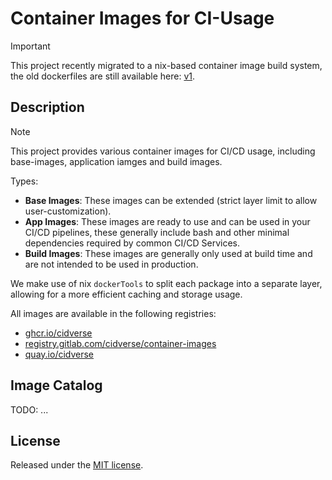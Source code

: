 # Container Images for CI-Usage

> [!IMPORTANT]
> This project recently migrated to a nix-based container image build system, the old dockerfiles are still available here: [v1](https://github.com/cidverse/container-images/tree/v1).

## Description

> [!NOTE]
> This project provides various container images for CI/CD usage, including base-images, application iamges and build images.

Types:

- **Base Images**: These images can be extended (strict layer limit to allow user-customization).
- **App Images**: These images are ready to use and can be used in your CI/CD pipelines, these generally include bash and other minimal dependencies required by common CI/CD Services.
- **Build Images**: These images are generally only used at build time and are not intended to be used in production.

We make use of nix `dockerTools` to split each package into a separate layer, allowing for a more efficient caching and storage usage.

All images are available in the following registries:

- [ghcr.io/cidverse](https://github.com/orgs/cidverse/packages?ecosystem=container)
- [registry.gitlab.com/cidverse/container-images](https://gitlab.com/cidverse/container-images/container_registry)
- [quay.io/cidverse](https://quay.io/organization/cidverse)

## Image Catalog

TODO: ...

## License

Released under the [MIT license](./LICENSE).
